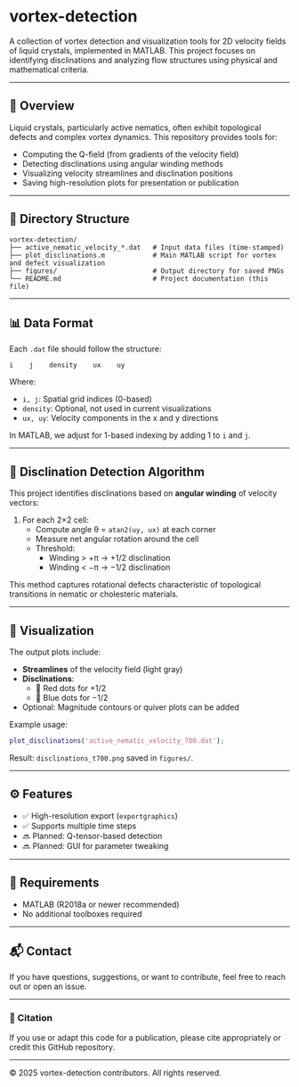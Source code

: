 # vortex-detection

A collection of vortex detection and visualization tools for 2D velocity fields of liquid crystals, implemented in MATLAB. This project focuses on identifying disclinations and analyzing flow structures using physical and mathematical criteria.

---

## 📌 Overview

Liquid crystals, particularly active nematics, often exhibit topological defects and complex vortex dynamics. This repository provides tools for:

- Computing the Q-field (from gradients of the velocity field)
- Detecting disclinations using angular winding methods
- Visualizing velocity streamlines and disclination positions
- Saving high-resolution plots for presentation or publication

---

## 📁 Directory Structure

```
vortex-detection/
├── active_nematic_velocity_*.dat   # Input data files (time-stamped)
├── plot_disclinations.m            # Main MATLAB script for vortex and defect visualization
├── figures/                        # Output directory for saved PNGs
└── README.md                       # Project documentation (this file)
```

---

## 📊 Data Format

Each `.dat` file should follow the structure:
```
i    j    density    ux    uy
```
Where:
- `i, j`: Spatial grid indices (0-based)
- `density`: Optional, not used in current visualizations
- `ux, uy`: Velocity components in the x and y directions

In MATLAB, we adjust for 1-based indexing by adding 1 to `i` and `j`.

---

## 🧠 Disclination Detection Algorithm

This project identifies disclinations based on **angular winding** of velocity vectors:

1. For each 2×2 cell:
   - Compute angle θ = `atan2(uy, ux)` at each corner
   - Measure net angular rotation around the cell
   - Threshold:
     - Winding > +π → +1/2 disclination
     - Winding < −π → −1/2 disclination

This method captures rotational defects characteristic of topological transitions in nematic or cholesteric materials.

---

## 🎨 Visualization

The output plots include:

- **Streamlines** of the velocity field (light gray)
- **Disclinations**:
  - 🔴 Red dots for +1/2
  - 🔵 Blue dots for −1/2
- Optional: Magnitude contours or quiver plots can be added

Example usage:
```matlab
plot_disclinations('active_nematic_velocity_700.dat');
```

Result: `disclinations_t700.png` saved in `figures/`.

---

## ⚙️ Features

- ✅ High-resolution export (`exportgraphics`)
- ✅ Supports multiple time steps
- 🔜 Planned: Q-tensor-based detection
- 🔜 Planned: GUI for parameter tweaking

---

## 🧰 Requirements

- MATLAB (R2018a or newer recommended)
- No additional toolboxes required

---

## 📬 Contact

If you have questions, suggestions, or want to contribute, feel free to reach out or open an issue.

---

### 📖 Citation
If you use or adapt this code for a publication, please cite appropriately or credit this GitHub repository.

---

© 2025 vortex-detection contributors. All rights reserved.
